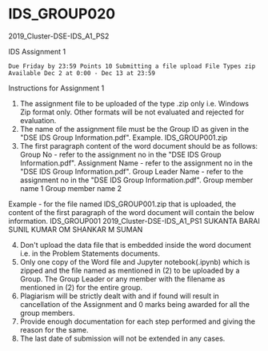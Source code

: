 # IDS_GROUP020
2019_Cluster-DSE-IDS_A1_PS2


IDS Assignment 1

    Due Friday by 23:59 Points 10 Submitting a file upload File Types zip Available Dec 2 at 0:00 - Dec 13 at 23:59

Instructions for Assignment 1

1. The assignment file to be uploaded of the type .zip only i.e. Windows Zip format only. Other formats will be not evaluated and rejected for evaluation.
2. The name of the assignment file must be the Group ID as given in the "DSE IDS Group Information.pdf".
Example. IDS_GROUP001.zip
3. The first paragraph content of the word document should be as follows:
Group No - refer to the assignment no in the "DSE IDS Group Information.pdf".
Assignment Name - refer to the assignment no in the "DSE IDS Group Information.pdf".
Group Leader Name - refer to the assignment no in the "DSE IDS Group Information.pdf".
Group member name 1
Group member name 2

Example - for the file named IDS_GROUP001.zip that is uploaded, the content of the first paragraph of the word document will contain the below information.
IDS_GROUP001
2019_Cluster-DSE-IDS_A1_PS1
SUKANTA BARAI
SUNIL KUMAR
OM SHANKAR
M SUMAN

4. Don't upload the data file that is embedded inside the word document i.e. in the Problem Statements documents.
5. Only one copy of the Word file and Jupyter notebook(.ipynb) which is zipped and the file named as mentioned in (2) to be uploaded by a Group. The Group Leader or any member with the filename as mentioned in (2) for the entire group.
6. Plagiarism will be strictly dealt with and if found will result in cancellation of the Assignment and 0 marks being awarded for all the group members.
7. Provide enough documentation for each step performed and giving the reason for the same.
8. The last date of submission will not be extended in any cases.
